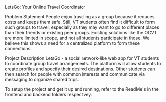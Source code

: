 LetsGo: Your Online Travel Coordinator

Problem Statement
People enjoy traveling as a group because it reduces costs and keeps them safe. Still, VT students often find it difficult to form such groups to travel, especially as they may want to go to different places than their friends or existing peer groups. Existing solutions like the OCVT are more limited in scope, and not all students participate in those. We believe this shows a need for a centralized platform to form these connections.

Project Description
LetsGo - a social network-like web app for VT students to coordinate group travel arrangements. The platform will allow students to create profiles and specify their desired destinations. Other students can then search for people with common interests and communicate via messaging to organize shared trips.

To setup the project and get it up and running, refer to the ReadMe's in the frontend and backend folders respectivey.
